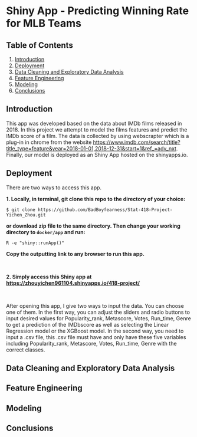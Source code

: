 # Shiny App - Predicting Winning Rate for MLB Teams

## Table of Contents
1. [Introduction](README.md#Introduction)
2. [Deployment](README.md#Deployment)
3. [Data Cleaning and Exploratory Data Analysis](README.md#data-cleaning-and-exploratory-data-analysis)
4. [Feature Engineering](README.md#feature-engineering)
5. [Modeling](README.md#Modeling)
6. [Conclusions](README.md#Conclusions)

## Introduction
This app was developed based on the data about IMDb films released in 2018. In this project we attempt to model the films features and predict the IMDb score of a film. The data is collected by using webscrapter which is a plug-in in chrome from the website https://www.imdb.com/search/title?title_type=feature&year=2018-01-01,2018-12-31&start=1&ref_=adv_nxt. Finally, our model is deployed as an Shiny App hosted on the shinyapps.io. 

## Deployment
There are two ways to access this app.

**1. Locally, in terminal, git clone this repo to the directory of your choice:**

`$ git clone https://github.com/BadBoyfearness/Stat-418-Project-Yichen_Zhou.git`

**or download zip file to the same directory. Then change your working directory to `docker/app` and run:**

`R -e "shiny::runApp()"`

**Copy the outputting link to any browser to run this app.** 

<br>

**2. Simply access this Shiny app at https://zhouyichen961104.shinyapps.io/418-project/** 

<br>

After opening this app, I give two ways to input the data. You can choose one of them. In the first way, you can adjust the sliders and radio buttons to input desired values for Popularity_rank, Metascore, Votes, Run_time, Genre to get a prediction of the IMDbscore as well as selecting the Linear Regression model or the XGBoost model. In the second way, you need to input a .csv file, this .csv file must have and only have these five variables including  Popularity_rank, Metascore, Votes, Run_time, Genre with the correct classes.

## Data Cleaning and Exploratory Data Analysis

## Feature Engineering


## Modeling

## Conclusions

